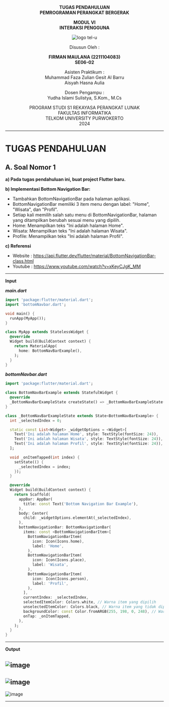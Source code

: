 
<div align="center">

**TUGAS PENDAHULUAN**  
**PEMROGRAMAN PERANGKAT BERGERAK**

**MODUL VI**  
**INTERAKSI PENGGUNA**

![logo tel-u](https://github.com/user-attachments/assets/3a44181d-9c92-47f6-8cf0-87755117fd99)

Disusun Oleh :

**FIRMAN MAULANA (2211104083)**  
**SE06-02**

Asisten Praktikum :  
Muhammad Faza Zulian Gesit Al Barru  
Aisyah Hasna Aulia

Dosen Pengampu :  
Yudha Islami Sulistya, S.Kom., M.Cs

PROGRAM STUDI S1 REKAYASA PERANGKAT LUNAK  
FAKULTAS INFORMATIKA  
TELKOM UNIVERSITY PURWOKERTO  
2024

</div>

---

# TUGAS PENDAHULUAN

## A. Soal Nomor 1
**a) Pada tugas pendahuluan ini, buat project Flutter baru.**

**b) Implementasi Bottom Navigation Bar:**
- Tambahkan BottomNavigationBar pada halaman aplikasi.
- BottomNavigationBar memiliki 3 item menu dengan label: "Home", "Wisata",
dan "Profil".
- Setiap kali memilih salah satu menu di BottomNavigationBar, halaman yang
ditampilkan berubah sesuai menu yang dipilih.
- Home: Menampilkan teks "Ini adalah halaman Home".
- Wisata: Menampilkan teks "Ini adalah halaman Wisata".
- Profile: Menampilkan teks "Ini adalah halaman Profil".

**c) Referensi**
- Website : https://api.flutter.dev/flutter/material/BottomNavigationBar-class.html
- Youtube : https://www.youtube.com/watch?v=xKeyCJgK_MM

---

**Input**

***main.dart***
```dart
import 'package:flutter/material.dart';
import 'bottomNavbar.dart';

void main() {
  runApp(MyApp());
}

class MyApp extends StatelessWidget {
  @override
  Widget build(BuildContext context) {
    return MaterialApp(
      home: BottomNavBarExample(),
    );
  }
}
```

***bottomNavbar.dart***
```dart
import 'package:flutter/material.dart';

class BottomNavBarExample extends StatefulWidget {
  @override
  _BottomNavBarExampleState createState() => _BottomNavBarExampleState();
}

class _BottomNavBarExampleState extends State<BottomNavBarExample> {
  int _selectedIndex = 0;

  static const List<Widget> _widgetOptions = <Widget>[
    Text('Ini adalah halaman Home', style: TextStyle(fontSize: 24)),
    Text('Ini adalah halaman Wisata', style: TextStyle(fontSize: 24)),
    Text('Ini adalah halaman Profil', style: TextStyle(fontSize: 24)),
  ];

  void _onItemTapped(int index) {
    setState(() {
      _selectedIndex = index;
    });
  }

  @override
  Widget build(BuildContext context) {
    return Scaffold(
      appBar: AppBar(
        title: const Text('Bottom Navigation Bar Example'),
      ),
      body: Center(
        child: _widgetOptions.elementAt(_selectedIndex),
      ),
      bottomNavigationBar: BottomNavigationBar(
        items: const <BottomNavigationBarItem>[
          BottomNavigationBarItem(
            icon: Icon(Icons.home),
            label: 'Home',
          ),
          BottomNavigationBarItem(
            icon: Icon(Icons.place),
            label: 'Wisata',
          ),
          BottomNavigationBarItem(
            icon: Icon(Icons.person),
            label: 'Profil',
          ),
        ],
        currentIndex: _selectedIndex,
        selectedItemColor: Colors.white, // Warna item yang dipilih
        unselectedItemColor: Colors.black, // Warna item yang tidak dipilih
        backgroundColor: const Color.fromARGB(255, 198, 0, 248), // Warna background BottomNavigationBar
        onTap: _onItemTapped,
      ),
    );
  }
}
```

---

**Output**

![image](https://github.com/user-attachments/assets/6093b2e8-eee7-4a95-9f85-3ad6d078d3d4)
---
![image](https://github.com/user-attachments/assets/f8d55757-bba5-40c2-8ca5-7b7182b26f21)
---
![image](https://github.com/user-attachments/assets/e0ec29ba-be40-4041-857a-078440f5f247)


---
